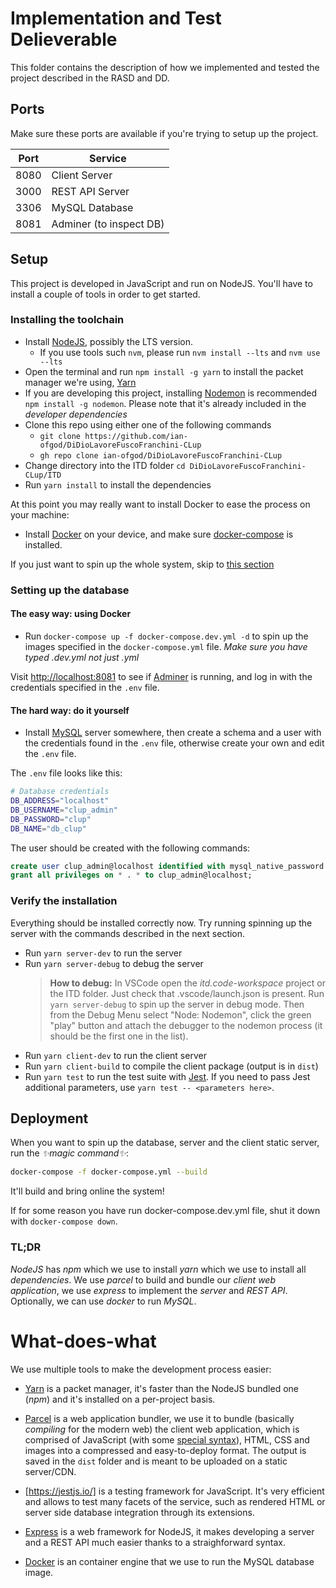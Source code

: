 # Implementation and Test Delieverable

This folder contains the description of how we implemented and tested the project described in the RASD and DD.

## Ports

Make sure these ports are available if you're trying to setup up the project.

| Port | Service                 |
| ---- | ----------------------- |
| 8080 | Client Server           |
| 3000 | REST API Server         |
| 3306 | MySQL Database          |
| 8081 | Adminer (to inspect DB) |

## Setup

This project is developed in JavaScript and run on NodeJS. You'll have to install a couple of tools in order to get started.

### Installing the toolchain

- Install [NodeJS](https://nodejs.org/), possibly the LTS version.
  - If you use tools such `nvm`, please run `nvm install --lts` and `nvm use --lts`
- Open the terminal and run `npm install -g yarn` to install the packet manager we're using, [Yarn](https://yarnpkg.com)
- If you are developing this project, installing [Nodemon](https://github.com/remy/nodemon) is recommended `npm install -g nodemon`. Please note that it's already included in the _developer dependencies_
- Clone this repo using either one of the following commands
  - `git clone https://github.com/ian-ofgod/DiDioLavoreFuscoFranchini-CLup`
  - `gh repo clone ian-ofgod/DiDioLavoreFuscoFranchini-CLup`
- Change directory into the ITD folder `cd DiDioLavoreFuscoFranchini-CLup/ITD`
- Run `yarn install` to install the dependencies

At this point you may really want to install Docker to ease the process on your machine:

- Install [Docker](https://www.docker.com/) on your device, and make sure [docker-compose](https://docs.docker.com/compose/install/) is installed.

If you just want to spin up the whole system, skip to [this section](#atd)

### Setting up the database

#### The easy way: using Docker

- Run `docker-compose up -f docker-compose.dev.yml -d` to spin up the images specified in the `docker-compose.yml` file. _Make sure you have typed .dev.yml not just .yml_

Visit [http://localhost:8081](http://localhost:8081) to see if [Adminer](https://www.adminer.org) is running, and log in with
the credentials specified in the `.env` file.

#### The hard way: do it yourself

- Install [MySQL](https://www.mysql.com) server somewhere, then create a schema and a user with the credentials found in the `.env` file, otherwise create your own and edit the `.env` file.

The `.env` file looks like this:

```bash
# Database credentials
DB_ADDRESS="localhost"
DB_USERNAME="clup_admin"
DB_PASSWORD="clup"
DB_NAME="db_clup"
```

The user should be created with the following commands:

```SQL
create user clup_admin@localhost identified with mysql_native_password by 'clup';
grant all privileges on * . * to clup_admin@localhost;
```

### Verify the installation

Everything should be installed correctly now. Try running spinning up the server with the commands described in the next section.

- Run `yarn server-dev` to run the server
- Run `yarn server-debug` to debug the server
  > **How to debug:** In VSCode open the _itd.code-workspace_ project or the ITD folder. Just check that .vscode/launch.json is present.
  > Run `yarn server-debug` to spin up the server in debug mode.
  > Then from the Debug Menu select "Node: Nodemon", click the green "play" button and attach the debugger to the nodemon process (it should be the first one in the list).
- Run `yarn client-dev` to run the client server
- Run `yarn client-build` to compile the client package (output is in `dist`)
- Run `yarn test` to run the test suite with [Jest](https://jestjs.io). If you need to pass Jest additional parameters, use `yarn test -- <parameters here>`.

<a name="deployment"></a>

## Deployment

When you want to spin up the database, server and the client static server, run the _✨magic command✨_:

```bash
docker-compose -f docker-compose.yml --build
```

It'll build and bring online the system!

If for some reason you have run docker-compose.dev.yml file, shut it down with `docker-compose down`.

### TL;DR

_NodeJS_ has _npm_ which we use to install _yarn_ which we use to install all _dependencies_. We use _parcel_ to build and bundle our _client web application_, we use _express_ to implement the _server_ and _REST API_. Optionally, we can use _docker_ to run _MySQL_.

# What-does-what

We use multiple tools to make the development process easier:

- [Yarn](https://yarnpkg.com/) is a packet manager, it's faster than the NodeJS bundled one (_npm_) and it's installed on a per-project basis.
- [Parcel](https://parceljs.org/) is a web application bundler, we use it to bundle (basically _compiling_ for the modern web) the client web application, which is comprised of JavaScript (with some [special syntax](https://reactjs.org/docs/introducing-jsx.html)), HTML, CSS and images into a compressed and easy-to-deploy format. The output is saved in the `dist` folder and is meant to be uploaded on a static server/CDN.
- [https://jestjs.io/] is a testing framework for JavaScript. It's very efficient and allows to test many facets of the service, such as rendered HTML or server side database integration through its extensions.
- [Express](https://expressjs.com/) is a web framework for NodeJS, it makes developing a server and a REST API much easier thanks to a straighforward syntax.

- [Docker](https://docker.com) is an container engine that we use to run the MySQL database image.

